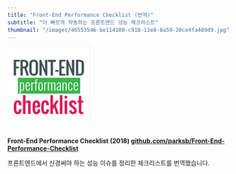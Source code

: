 ```yaml
---
title: "Front-End Performance Checklist (번역)"
subtitle: "더 빠르게 작동하는 프론트엔드 성능 체크리스트"
thumbnail: "/images/46553546-be114100-c918-11e8-8a59-20ce4fa489d9.jpg"
---
```


![](/images/46553546-be114100-c918-11e8-8a59-20ce4fa489d9.jpg)

**Front-End Performance Checklist (2018) [github.com/parksb/Front-End-Performance-Checklist](https://github.com/parksb/Front-End-Performance-Checklist)**

프론트엔드에서 신경써야 하는 성능 이슈를 정리한 체크리스트를 번역했습니다.
